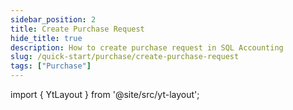 ```yaml
---
sidebar_position: 2
title: Create Purchase Request
hide_title: true
description: How to create purchase request in SQL Accounting
slug: /quick-start/purchase/create-purchase-request
tags: ["Purchase"]
---
```


import { YtLayout } from '@site/src/yt-layout'; 

<YtLayout 
url="https://www.youtube.com/embed/Lwa3nr8hIIU?autoplay=1" 
videoId="Lwa3nr8hIIU" 
    title="Purchase Request"
/>
    